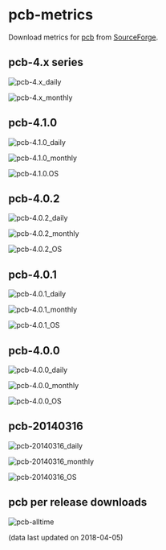 # pcb-metrics

Download metrics for [pcb](http://pcb.geda-project.org) from [SourceForge](https://sourceforge.net/projects/pcb/files/?source=navbar).

## pcb-4.x series

![pcb-4.x_daily](gnuplot/graphs/pcb-4.x_daily.png)

![pcb-4.x_monthly](gnuplot/graphs/pcb-4.x_monthly.png)

## pcb-4.1.0

![pcb-4.1.0_daily](gnuplot/graphs/pcb-4.1.0_daily.png)

![pcb-4.1.0_monthly](gnuplot/graphs/pcb-4.1.0_monthly.png)

![pcb-4.1.0.OS](gnuplot/graphs/pcb-4.1.0_OS.png)

## pcb-4.0.2

![pcb-4.0.2_daily](gnuplot/graphs/pcb-4.0.2_daily.png)

![pcb-4.0.2_monthly](gnuplot/graphs/pcb-4.0.2_monthly.png)

![pcb-4.0.2_OS](gnuplot/graphs/pcb-4.0.2_OS.png)

## pcb-4.0.1

![pcb-4.0.1_daily](gnuplot/graphs/pcb-4.0.1_daily.png)

![pcb-4.0.1_monthly](gnuplot/graphs/pcb-4.0.1_monthly.png)

![pcb-4.0.1_OS](gnuplot/graphs/pcb-4.0.1_OS.png)

## pcb-4.0.0

![pcb-4.0.0_daily](gnuplot/graphs/pcb-4.0.0_daily.png)

![pcb-4.0.0_monthly](gnuplot/graphs/pcb-4.0.0_monthly.png)

![pcb-4.0.0_OS](gnuplot/graphs/pcb-4.0.0_OS.png)

## pcb-20140316

![pcb-20140316_daily](gnuplot/graphs/pcb-20140316_daily.png)

![pcb-20140316_monthly](gnuplot/graphs/pcb-20140316_monthly.png)

![pcb-20140316_OS](gnuplot/graphs/pcb-20140316_OS.png)

## pcb per release downloads

![pcb-alltime](gnuplot/graphs/pcb-alltime.png)

(data last updated on 2018-04-05)
